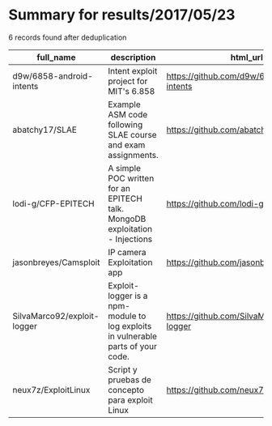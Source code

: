 
# Summary for results/2017/05/23
    
6 records found after deduplication

| full_name | description | html_url | matched_list | matched_count | pushed_at | size | stargazers_count | language | forks_count | vul_ids |
|-----------------------------|----------------------------------------------------------------------------------|------------------------------------------------|----------------|-----------------|---------------------------|--------|--------------------|------------|---------------|-----------|
| d9w/6858-android-intents | Intent exploit project for MIT's 6.858 | https://github.com/d9w/6858-android-intents | ['exploit'] | 1 | 2017-05-23 12:26:20+00:00 | 85127 | 12 | Python | 6 | [] |
| abatchy17/SLAE | Example ASM code following SLAE course and exam assignments. | https://github.com/abatchy17/SLAE | ['shellcode'] | 1 | 2017-05-23 23:03:04+00:00 | 118 | 36 | Assembly | 15 | [] |
| lodi-g/CFP-EPITECH | A simple POC written for an EPITECH talk. MongoDB exploitation - Injections | https://github.com/lodi-g/CFP-EPITECH | ['exploit'] | 1 | 2017-05-23 22:37:11+00:00 | 12 | 1 | Shell | 1 | [] |
| jasonbreyes/Camsploit | IP camera Exploitation app | https://github.com/jasonbreyes/Camsploit | ['exploit'] | 1 | 2017-05-23 05:16:47+00:00 | 2540 | 7 | Python | 3 | [] |
| SilvaMarco92/exploit-logger | Exploit-logger is a npm-module to log exploits in vulnerable parts of your code. | https://github.com/SilvaMarco92/exploit-logger | ['exploit'] | 1 | 2017-05-23 06:46:38+00:00 | 14 | 0 | | 0 | [] |
| neux7z/ExploitLinux | Script y pruebas de concepto para exploit Linux | https://github.com/neux7z/ExploitLinux | ['exploit'] | 1 | 2017-05-23 18:13:36+00:00 | 0 | 0 | C | 0 | [] |
